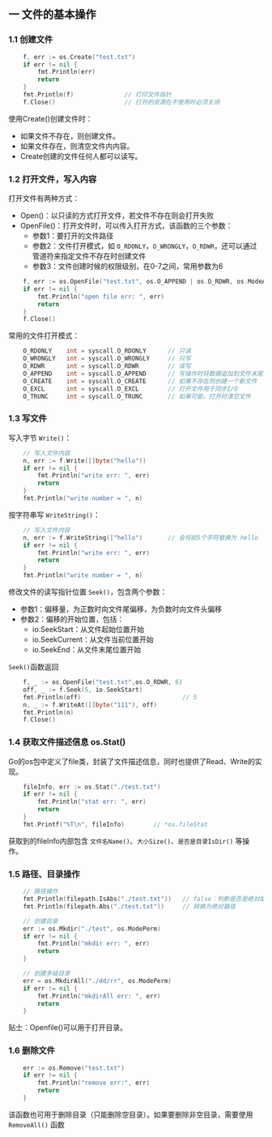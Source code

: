 ## 一 文件的基本操作

### 1.1 创建文件
```go
	f, err := os.Create("test.txt")
	if err != nil {
		fmt.Println(err)
		return
	}
	fmt.Println(f)				// 打印文件指针
	f.Close()					// 打开的资源在不使用时必须关闭
```

使用Create()创建文件时：
- 如果文件不存在，则创建文件。
- 如果文件存在，则清空文件内内容。  
- Create创建的文件任何人都可以读写。 

### 1.2 打开文件，写入内容

打开文件有两种方式：
- Open()：以只读的方式打开文件，若文件不存在则会打开失败
- OpenFile()：打开文件时，可以传入打开方式，该函数的三个参数：
  - 参数1：要打开的文件路径
  - 参数2：文件打开模式，如 `O_RDONLY`，`O_WRONGLY`，`O_RDWR`，还可以通过管道符来指定文件不存在时创建文件
  - 参数3：文件创建时候的权限级别，在0-7之间，常用参数为6

```go
	f, err := os.OpenFile("test.txt", os.O_APPEND | os.O_RDWR, os.ModeAppend)
	if err != nil {
		fmt.Println("open file err: ", err)
		return
	}
	f.Close()
```

常用的文件打开模式：
```go
	O_RDONLY 	int = syscall.O_RDONLY		// 只读
	O_WRONGLY	int = syscall.O_WRONGLY		// 只写
	O_RDWR 		int = syscall.O_RDWR		// 读写
	O_APPEND 	int = syscall.O_APPEND		// 写操作时将数据追加到文件末尾
	O_CREATE 	int = syscall.O_CREATE		// 如果不存在则创建一个新文件
	O_EXCL 		int = syscall.O_EXCL		// 打开文件用于同步I/O
	O_TRUNC		int = syscall.O_TRUNC		// 如果可能，打开时清空文件
```  

### 1.3 写文件

写入字节 `Write()`：
```go
	// 写入文件内容
	n, err := f.Write([]byte("hello"))
	if err != nil {
		fmt.Println("write err: ", err)
		return
	}
	fmt.Println("write number = ", n)
```

按字符串写 `WriteString()`：
```go
	// 写入文件内容
	n, err := f.WriteString(["hello")		// 会将前5个字符替换为 hello
	if err != nil {
		fmt.Println("write err: ", err)
		return
	}
	fmt.Println("write number = ", n)
```

修改文件的读写指针位置 `Seek()`，包含两个参数：
- 参数1：偏移量，为正数时向文件尾偏移，为负数时向文件头偏移
- 参数2：偏移的开始位置，包括：
  - io.SeekStart：从文件起始位置开始
  - io.SeekCurrent：从文件当前位置开始
  - io.SeekEnd：从文件末尾位置开始

`Seek()`函数返回
```go
	f, _ := os.OpenFile("test.txt",os.O_RDWR, 6)
	off, _ := f.Seek(5, io.SeekStart)
	fmt.Println(off)							// 5
	n, _ := f.WriteAt([]byte("111"), off)
	fmt.Println(n)
	f.Close()
```

### 1.4 获取文件描述信息 os.Stat()

Go的os包中定义了file类，封装了文件描述信息，同时也提供了Read、Write的实现。  
```go
	fileInfo, err := os.Stat("./test.txt")
	if err != nil {
		fmt.Println("stat err: ", err)
		return
	}
	fmt.Printf("%T\n", fileInfo)		// *os.fileStat
```

获取到的fileInfo内部包含 `文件名Name()`、`大小Size()`、`是否是目录IsDir()` 等操作。  


### 1.5 路径、目录操作
```go
	// 路径操作
	fmt.Println(filepath.IsAbs("./test.txt"))	// false：判断是否是绝对路径
	fmt.Println(filepath.Abs("./test.txt"))		// 转换为绝对路径

	// 创建目录
	err := os.Mkdir("./test", os.ModePerm)
	if err != nil {
		fmt.Println("mkdir err: ", err)
		return
	}

	// 创建多级目录
	err = os.MkdirAll("./dd/rr", os.ModePerm)
	if err != nil {
		fmt.Println("mkdirAll err: ", err)
		return
	}
``` 

贴士：Openfile()可以用于打开目录。

### 1.6 删除文件
```go
	err := os.Remove("test.txt")
	if err != nil {
		fmt.Println("remove err:", err)
		return 
	}
```

该函数也可用于删除目录（只能删除空目录）。如果要删除非空目录，需要使用 `RemoveAll()` 函数